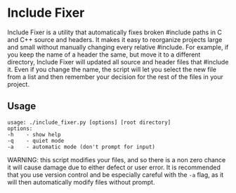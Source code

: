 # Include Fixer

Include Fixer is a utility that automatically fixes broken #include paths in C and C++ source and headers. It makes it easy to reorganize projects large and small without manually changing every relative #include. For example, if you keep the name of a header the same, but move it to a different directory, Include Fixer will updated all source and header files that #include it. Even if you change the name, the script will let you select the new file from a list and then remember your decision for the rest of the files in your project.

## Usage
```
usage: ./include_fixer.py [options] [root directory]
options:
-h    - show help
-q    - quiet mode
-a    - automatic mode (don't prompt for input)
```

WARNING: this script modifies your files, and so there is a non zero chance it will cause damage due to either defect or user error. It is recommended that you use version control and be especially careful with the `-a` flag, as it will then automatically modify files without prompt.
